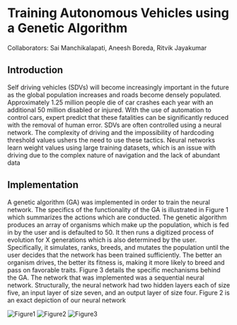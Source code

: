 # Training Autonomous Vehicles using a Genetic Algorithm

Collaborators: Sai Manchikalapati, Aneesh Boreda, Ritvik Jayakumar

## Introduction

Self driving vehicles (SDVs) will become increasingly important in the future as the global population increases and roads become densely populated. Approximately 1.25 million people die of car crashes each year with an additional 50 million disabled or injured. With the use of automation to control cars, expert predict that these fatalities can be significantly reduced with the removal of human error. SDVs are often controlled using a neural network. The complexity of driving and the impossibility of hardcoding threshold values ushers the need to use these tactics. Neural networks learn weight values using large training datasets, which is an issue with driving due to the complex nature of navigation and the lack of abundant data

## Implementation

A  genetic algorithm (GA) was implemented in order to train the neural network. The specifics of the functionality of the GA is illustrated in Figure 1 which summarizes the actions which are conducted. The genetic algorithm produces an array of organisms which make up the population, which is  fed in by the user and is defaulted to 50. It then runs a digitized process of evolution for X  generations which is also determined by the user. Specifically, it simulates, ranks, breeds, and mutates the population until the user decides that the network has been trained sufficiently. The better an organism drives, the better its fitness is, making it more likely to breed and pass on favorable traits. Figure 3 details the specific mechanisms behind the GA.
The network that was implemented was a sequential neural network. Structurally, the neural network had two hidden layers each of size five, an input layer of size seven, and an output layer of size four. Figure 2 is an exact depiction of our neural network


![Figure1](https://github.com/Sai-M021/GA-Self-Driving-Vehicle/blob/master/Figure1.png?raw=true)
![Figure2](https://github.com/Sai-M021/GA-Self-Driving-Vehicle/blob/master/Figure2.png?raw=true)
![Figure3](https://github.com/Sai-M021/GA-Self-Driving-Vehicle/blob/master/Figure3.png?raw=true)


